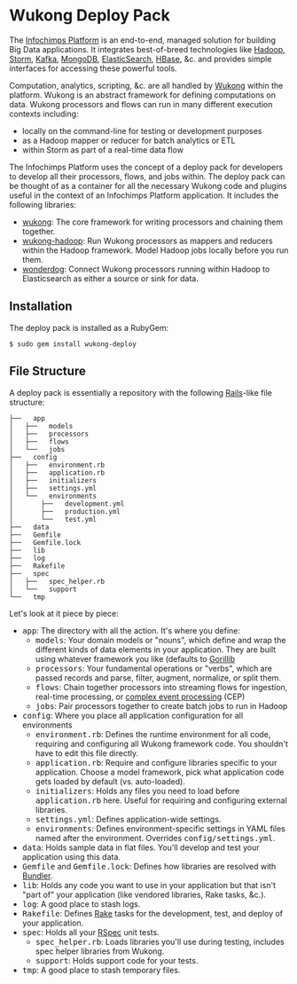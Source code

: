 # Wukong Deploy Pack

The [Infochimps Platform](http://www.infochimps.com) is an end-to-end,
managed solution for building Big Data applications.  It integrates
best-of-breed technologies like [Hadoop](http://hadoop.apache.org/),
[Storm](https://github.com/nathanmarz/storm),
[Kafka](http://incubator.apache.org/kafka/),
[MongoDB](http://www.mongodb.org/),
[ElasticSearch](http://www.elasticsearch.org/),
[HBase](http://hbase.apache.org/), &c. and provides simple interfaces
for accessing these powerful tools.

Computation, analytics, scripting, &c. are all handled by
[Wukong](http://github.com/infochimps-labs/wukong) within the
platform.  Wukong is an abstract framework for defining computations
on data.  Wukong processors and flows can run in many different
execution contexts including:

  * locally on the command-line for testing or development purposes
  * as a Hadoop mapper or reducer for batch analytics or ETL
  * within Storm as part of a real-time data flow

The Infochimps Platform uses the concept of a deploy pack for
developers to develop all their processors, flows, and jobs within.
The deploy pack can be thought of as a container for all the necessary
Wukong code and plugins useful in the context of an Infochimps
Platform application.  It includes the following libraries:

* <a href="http://github.com/infochimps-labs/wukong">wukong</a>: The core framework for writing processors and chaining them together.
* <a href="http://github.com/infochimps-labs/wukong-hadoop">wukong-hadoop</a>: Run Wukong processors as mappers and reducers within the Hadoop framework.  Model Hadoop jobs locally before you run them.
* <a href="http://github.com/infochimps-labs/wonderdog">wonderdog</a>: Connect Wukong processors running within Hadoop to Elasticsearch as either a source or sink for data.

## Installation

The deploy pack is installed as a RubyGem:

```
$ sudo gem install wukong-deploy
```

## File Structure

A deploy pack is essentially a repository with the following
[Rails](http://rubyonrails.org/)-like file structure:

```
├──   app
│   ├──   models
│   ├──   processors
│   ├──   flows
│   └──   jobs
├──   config
│   ├──   environment.rb
│   ├──   application.rb
│   ├──   initializers
│   ├──   settings.yml
│   └──   environments
│       ├──   development.yml
│       ├──   production.yml
│       └──   test.yml
├──   data
├──   Gemfile
├──   Gemfile.lock
├──   lib
├──   log
├──   Rakefile
├──   spec
│   ├──   spec_helper.rb
│   └──   support
└──   tmp
```

Let's look at it piece by piece:

* <tt>app</tt>: The directory with all the action.  It's where you define:
  * <tt>models</tt>: Your domain models or "nouns", which define and wrap the different kinds of data elements in your application.  They are built using whatever framework you like (defaults to [Gorillib](http://github.com/infochimps-labs/gorillib)
  * <tt>processors</tt>: Your fundamental operations or "verbs", which are passed records and parse, filter, augment, normalize, or split them.
  * <tt>flows</tt>: Chain together processors into streaming flows for ingestion, real-time processing, or [complex event processing](http://en.wikipedia.org/wiki/Complex_event_processing) (CEP)
  * <tt>jobs</tt>: Pair processors together to create batch jobs to run in Hadoop
* <tt>config</tt>: Where you place all application configuration for all environments
  * <tt>environment.rb</tt>: Defines the runtime environment for all code, requiring and configuring all Wukong framework code.  You shouldn't have to edit this file directly.
  * <tt>application.rb</tt>: Require and configure libraries specific to your application.  Choose a model framework, pick what application code gets loaded by default (vs. auto-loaded).
  * <tt>initializers</tt>: Holds any files you need to load before <tt>application.rb</tt> here.  Useful for requiring and configuring external libraries.
  * <tt>settings.yml</tt>: Defines application-wide settings.
  * <tt>environments</tt>: Defines environment-specific settings in YAML files named after the environment.  Overrides <tt>config/settings.yml</tt>.
* <tt>data</tt>: Holds sample data in flat files.  You'll develop and test your application using this data.
* <tt>Gemfile</tt> and <tt>Gemfile.lock</tt>: Defines how libraries are resolved with [Bundler](http://gembundler.com/).
* <tt>lib</tt>: Holds any code you want to use in your application but that isn't "part of" your application (like vendored libraries, Rake tasks, &c.).
* <tt>log</tt>: A good place to stash logs.
* <tt>Rakefile</tt>: Defines [Rake](http://rake.rubyforge.org/) tasks for the development, test, and deploy of your application.
* <tt>spec</tt>: Holds all your [RSpec](http://rspec.info/) unit tests.
  * <tt>spec_helper.rb</tt>: Loads libraries you'll use during testing, includes spec helper libraries from Wukong.
  * <tt>support</tt>: Holds support code for your tests.
* <tt>tmp</tt>: A good place to stash temporary files.
